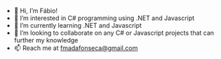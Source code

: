 - 👋 Hi, I’m Fábio!
- 👀 I’m interested in C# programming using .NET and Javascript
- 🌱 I’m currently learning .NET and Javascript
- 💞️ I’m looking to collaborate on any C# or Javascript projects that can further my knowledge
- 📫 Reach me at fmadafonseca@gmail.com

<!---
fmadafonseca/fmadafonseca is a ✨ special ✨ repository because its `README.md` (this file) appears on your GitHub profile.
You can click the Preview link to take a look at your changes.
--->
